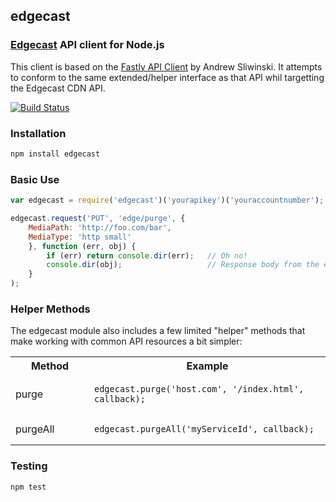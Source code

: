 ## edgecast
### [Edgecast](http://www.edgecast.com) API client for Node.js

This client is based on the [Fastly API Client](http://github.com/thisandagain/fastly) by Andrew Sliwinski.  It attempts to conform to the same extended/helper interface as that API whil targetting the Edgecast CDN API.

[![Build Status](https://travis-ci.org/thisandagain/edgecast.png?branch=master)](https://travis-ci.org/thisandagain/edgecast)

### Installation
```bash
npm install edgecast
```

### Basic Use
```javascript
var edgecast = require('edgecast')('yourapikey')('youraccountnumber');

edgecast.request('PUT', 'edge/purge', {
    MediaPath: 'http://foo.com/bar',
    MediaType: 'http small'
    }, function (err, obj) {
        if (err) return console.dir(err);   // Oh no!
        console.dir(obj);                   // Response body from the edgecast API
    }
);
```

### Helper Methods
The edgecast module also includes a few limited "helper" methods that make working with common API resources a bit simpler:

<table width="100%">
    <tr>
        <th width="25%">Method</td>
        <th width="75%">Example</td>
    </tr>
    <tr>
        <td>purge</td>
        <td><pre lang="javascript"><code>edgecast.purge('host.com', '/index.html', callback);</code></pre></td>
    </tr>
    <tr>
        <td>purgeAll</td>
        <td><pre lang="javascript"><code>edgecast.purgeAll('myServiceId', callback);</code></pre></td>
    </tr>
</table>

### Testing
```bash
npm test
```